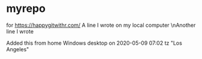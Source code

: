 # myrepo
for https://happygitwithr.com/
A line I wrote on my local computer
\nAnother line I wrote

Added this from home Windows desktop on 2020-05-09 07:02 tz "Los Angeles"
